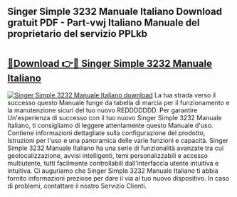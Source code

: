 ## Singer Simple 3232 Manuale Italiano Download gratuit PDF - Part-vwj Italiano Manuale del proprietario del servizio PPLkb

# <h2><a href="http://dfbmpv.blite.top/?on=Singer+Simple+3232+Manuale+Italiano">🔗Download 👉🔴 Singer Simple 3232 Manuale Italiano</a></h2>

[![Singer Simple 3232 Manuale Italiano download](https://i.imgur.com/lujVjoI.png)](http://dfbmpv.blite.top/?on=Singer+Simple+3232+Manuale+Italiano)
La tua strada verso il successo questo Manuale funge da tabella di marcia per il funzionamento e la manutenzione sicuri del tuo nuovo REDDDDDDD. Per garantire Un'esperienza di successo con il tuo nuovo Singer Simple 3232 Manuale Italiano, ti consigliamo di leggere attentamente questo Manuale d'uso. Contiene informazioni dettagliate sulla configurazione del prodotto, Istruzioni per l'uso e una panoramica delle varie funzioni e capacità. Singer Simple 3232 Manuale Italiano ha una serie di funzionalità avanzate tra cui geolocalizzazione, avvisi intelligenti, temi personalizzabili e accesso multiutente, tutti facilmente controllabili dall'interfaccia utente intuitiva e intuitiva. Ci auguriamo che Singer Simple 3232 Manuale Italiano ti abbia fornito informazioni preziose per dare il via al tuo nuovo dispositivo. In caso di problemi, contattare il nostro Servizio Clienti.
